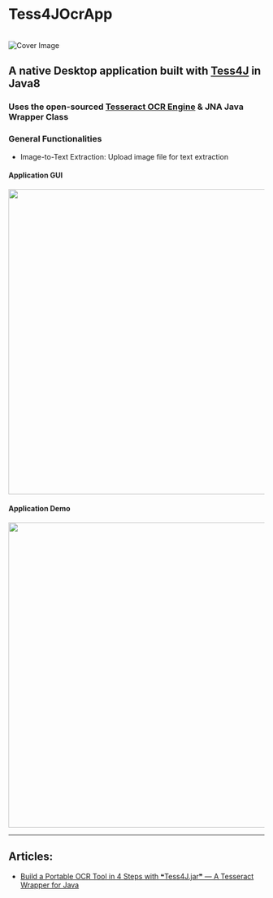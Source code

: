 # Tess4JOcrApp
<br/>![Cover Image](https://miro.medium.com/max/1050/1*NSlZwwPH3RPkNJIsByWLmw.png)
## A native Desktop application built with [Tess4J](http://tess4j.sourceforge.net/) in Java8
### Uses the open-sourced [Tesseract OCR Engine](https://github.com/tesseract-ocr/tesseract) & JNA Java Wrapper Class

### General Functionalities
* Image-to-Text Extraction: Upload image file for text extraction

#### Application GUI
<img src='https://miro.medium.com/max/1050/1*9NsRWm70SYS5Au9wnsf8SA.png' width='600'>

#### Application Demo
<img src='https://miro.medium.com/max/900/1*98jnWQFQMQfq0uduT_TzJQ.gif' width='600'>

---

## Articles:
* [Build a Portable OCR Tool in 4 Steps with ❝Tess4J.jar❞ — A Tesseract Wrapper for Java](https://geek-cc.medium.com/build-a-portable-ocr-tool-in-4-steps-with-tess4j-jar-a-tesseract-wrapper-for-java-6d1be3f0cb3d)	